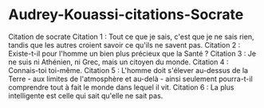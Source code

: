 # Audrey-Kouassi-citations-Socrate
Citation de socrate
Citation 1 : Tout ce que je sais, c'est que je ne sais rien, tandis que les autres croient savoir ce qu'ils ne savent pas.
Citation 2 : Existe-t-il pour l'homme un bien plus précieux que la Santé ? 
Citation 3 : Je ne suis ni Athénien, ni Grec, mais un citoyen du monde. 
Citation 4 : Connais-toi toi-même.
Citation 5 : L'homme doit s'élever au-dessus de la Terre - aux limites de l'atmosphère et au-delà - ainsi seulement pourra-t-il comprendre tout à fait le monde dans lequel il vit.
Citation 6 : La plus intelligente est celle qui sait qu'elle ne sait pas.
